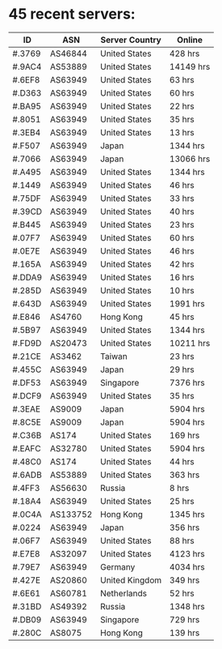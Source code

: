 # 45 recent servers:

| ID | ASN | Server Country | Online |
| ------ | ------ | ------ | ------ |
| #.3769 | AS46844 | United States | 428 hrs |
| #.9AC4 | AS53889 | United States | 14149 hrs |
| #.6EF8 | AS63949 | United States | 63 hrs |
| #.D363 | AS63949 | United States | 60 hrs |
| #.BA95 | AS63949 | United States | 22 hrs |
| #.8051 | AS63949 | United States | 35 hrs |
| #.3EB4 | AS63949 | United States | 13 hrs |
| #.F507 | AS63949 | Japan | 1344 hrs |
| #.7066 | AS63949 | Japan | 13066 hrs |
| #.A495 | AS63949 | United States | 1344 hrs |
| #.1449 | AS63949 | United States | 46 hrs |
| #.75DF | AS63949 | United States | 33 hrs |
| #.39CD | AS63949 | United States | 40 hrs |
| #.B445 | AS63949 | United States | 23 hrs |
| #.07F7 | AS63949 | United States | 60 hrs |
| #.0E7E | AS63949 | United States | 46 hrs |
| #.165A | AS63949 | United States | 42 hrs |
| #.DDA9 | AS63949 | United States | 16 hrs |
| #.285D | AS63949 | United States | 10 hrs |
| #.643D | AS63949 | United States | 1991 hrs |
| #.E846 | AS4760 | Hong Kong | 45 hrs |
| #.5B97 | AS63949 | United States | 1344 hrs |
| #.FD9D | AS20473 | United States | 10211 hrs |
| #.21CE | AS3462 | Taiwan | 23 hrs |
| #.455C | AS63949 | Japan | 29 hrs |
| #.DF53 | AS63949 | Singapore | 7376 hrs |
| #.DCF9 | AS63949 | United States | 35 hrs |
| #.3EAE | AS9009 | Japan | 5904 hrs |
| #.8C5E | AS9009 | Japan | 5904 hrs |
| #.C36B | AS174 | United States | 169 hrs |
| #.EAFC | AS32780 | United States | 5904 hrs |
| #.48C0 | AS174 | United States | 44 hrs |
| #.6ADB | AS53889 | United States | 363 hrs |
| #.4FF3 | AS56630 | Russia | 8 hrs |
| #.18A4 | AS63949 | United States | 25 hrs |
| #.0C4A | AS133752 | Hong Kong | 1345 hrs |
| #.0224 | AS63949 | Japan | 356 hrs |
| #.06F7 | AS63949 | United States | 88 hrs |
| #.E7E8 | AS32097 | United States | 4123 hrs |
| #.79E7 | AS63949 | Germany | 4034 hrs |
| #.427E | AS20860 | United Kingdom | 349 hrs |
| #.6E61 | AS60781 | Netherlands | 52 hrs |
| #.31BD | AS49392 | Russia | 1348 hrs |
| #.DB09 | AS63949 | Singapore | 729 hrs |
| #.280C | AS8075 | Hong Kong | 139 hrs |

